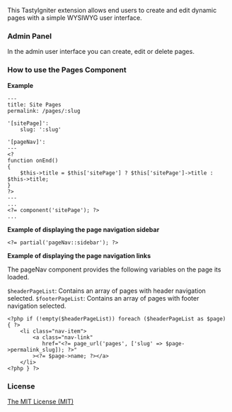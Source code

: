 This TastyIgniter extension allows end users to create and edit dynamic pages with a simple WYSIWYG user interface.

### Admin Panel
In the admin user interface you can create, edit or delete pages. 

### How to use the Pages Component

**Example**

```
---
title: Site Pages
permalink: /pages/:slug

'[sitePage]':
    slug: ':slug'
    
'[pageNav]':
---
<?
function onEnd()
{
    $this->title = $this['sitePage'] ? $this['sitePage']->title : $this->title;
}
?>
---
...
<?= component('sitePage'); ?>
...
```

**Example of displaying the page navigation sidebar**
```            
<?= partial('pageNav::sidebar'); ?>
``` 

**Example of displaying the page navigation links**

The pageNav component provides the following variables on the page its loaded.

`$headerPageList`: Contains an array of pages with header navigation selected.
`$footerPageList`: Contains an array of pages with footer navigation selected.

```            
<?php if (!empty($headerPageList)) foreach ($headerPageList as $page) { ?>
    <li class="nav-item">
        <a class="nav-link"
           href="<?= page_url('pages', ['slug' => $page->permalink_slug]); ?>"
        ><?= $page->name; ?></a>
    </li>
<?php } ?>
``` 

### License
[The MIT License (MIT)](https://tastyigniter.com/licence/)